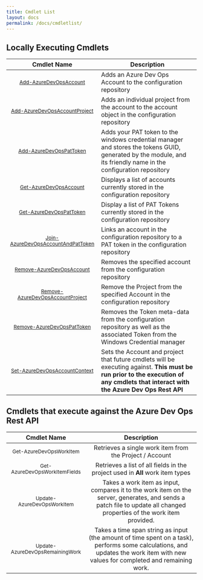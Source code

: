```yaml
---
title: Cmdlet List
layout: docs
permalink: /docs/cmdletlist/
---
```


## Locally Executing Cmdlets

| Cmdlet Name | Description |
| :---: | --- |
| [<small class="cmdlet">Add-AzureDevOpsAccount</small>](/docs/cmdlets/core/addaccount/) | Adds an Azure Dev Ops Account to the configuration repository |
| [<small class="cmdlet">Add-AzureDevOpsAccountProject</small>](/docs/cmdlets/core/addaccountproject/) | Adds an individual project from the account to the account object in the configuration repository |
| [<small class="cmdlet">Add-AzureDevOpsPatToken</small>](/docs/cmdlets/core/addpattoken/) | Adds your PAT token to the windows credential manager and stores the tokens GUID, generated by the module, and its friendly name in the configuration repository |
| [<small class="cmdlet">Get-AzureDevOpsAccount</small>](/docs/cmdlets/core/getaccount/) | Displays a list of accounts currently stored in the configuration repository |
| [<small class="cmdlet">Get-AzureDevOpsPatToken</small>](/docs/cmdlets/core/getpattoken/) | Display a list of PAT Tokens currently stored in the configuration repository |
| [<small class="cmdlet">Join-AzureDevOpsAccountAndPatToken</small>](/docs/cmdlets/core/joinaccountandpattoken/) | Links an account in the configuration repository to a PAT token in the configuration repository |
| [<small class="cmdlet">Remove-AzureDevOpsAccount</small>](/docs/cmdlets/core/removeaccount/) | Removes the specified account from the configuration repository |
| [<small class="cmdlet">Remove-AzureDevOpsAccountProject</small>](/docs/cmdlets/core/removeaccountproject/) | Remove the Project from the specified Account in the configuration repository |
| [<small class="cmdlet">Remove-AzureDevOpsPatToken</small>](/docs/cmdlets/core/removepattoken/) | Removes the Token meta-data from the configuration repository as well as the associated Token from the Windows Credential manager |
| [<small class="cmdlet">Set-AzureDevOpsAccountContext</small>](/docs/cmdlets/core/setaccountcontext/) | Sets the Account and project that future cmdlets will be executing against. **This must be run prior to the execution of any cmdlets that interact with the Azure Dev Ops Rest API** |

## Cmdlets that execute against the Azure Dev Ops Rest API

| Cmdlet Name | Description |
| :---: | :---: |
| <small class="cmdlet">Get-AzureDevOpsWorkItem</small> | Retrieves a single work item from the Project / Account |
| <small class="cmdlet">Get-AzureDevOpsWorkItemFields</small> | Retrieves a list of all fields in the project used in **All** work item types |
| <small class="cmdlet">Update-AzureDevOpsWorkItem</small> | Takes a work item as input, compares it to the work item on the server, generates, and sends a patch file to update all changed properties of the work item provided. |
| <small class="cmdlet">Update-AzureDevOpsRemainingWork</small> | Takes a time span string as input (the amount of time spent on a task), performs some calculations, and updates the work item with new values for completed and remaining work. |